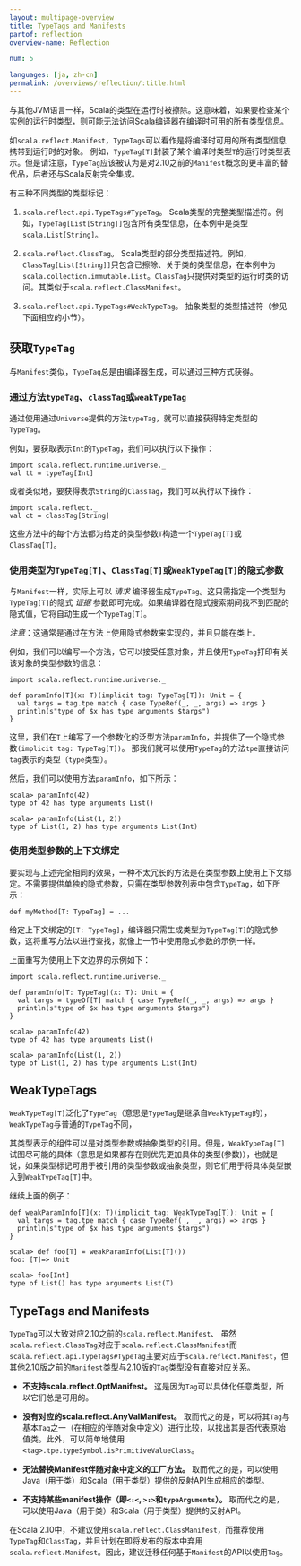 ```yaml
---
layout: multipage-overview
title: TypeTags and Manifests
partof: reflection
overview-name: Reflection

num: 5

languages: [ja, zh-cn]
permalink: /overviews/reflection/:title.html
---
```


与其他JVM语言一样，Scala的类型在运行时被擦除。这意味着，如果要检查某个实例的运行时类型，则可能无法访问Scala编译器在编译时可用的所有类型信息。

如`scala.reflect.Manifest`，`TypeTags`可以看作是将编译时可用的所有类型信息携带到运行时的对象。
例如，`TypeTag[T]`封装了某个编译时类型`T`的运行时类型表示。但是请注意，`TypeTag`应该被认为是对2.10之前的`Manifest`概念的更丰富的替代品，后者还与Scala反射完全集成。

有三种不同类型的类型标记：

1. `scala.reflect.api.TypeTags#TypeTag`。
Scala类型的完整类型描述符。例如，`TypeTag[List[String]]`包含所有类型信息，在本例中是类型`scala.List[String]`。

2. `scala.reflect.ClassTag`。
Scala类型的部分类型描述符。例如，`ClassTag[List[String]]`只包含已擦除、关于类的类型信息，在本例中为`scala.collection.immutable.List`。`ClassTag`只提供对类型的运行时类的访问。其类似于`scala.reflect.ClassManifest`。

3. `scala.reflect.api.TypeTags#WeakTypeTag`。
抽象类型的类型描述符（参见下面相应的小节）。

## 获取`TypeTag`

与`Manifest`类似，`TypeTag`总是由编译器生成，可以通过三种方式获得。

### 通过方法`typeTag`、`classTag`或`weakTypeTag`

通过使用通过`Universe`提供的方法`typeTag`，就可以直接获得特定类型的`TypeTag`。

例如，要获取表示`Int`的`TypeTag`，我们可以执行以下操作：

    import scala.reflect.runtime.universe._
    val tt = typeTag[Int]

或者类似地，要获得表示`String`的`ClassTag`，我们可以执行以下操作：

    import scala.reflect._
    val ct = classTag[String]

这些方法中的每个方法都为给定的类型参数`T`构造一个`TypeTag[T]`或`ClassTag[T]`。

### 使用类型为`TypeTag[T]`、`ClassTag[T]`或`WeakTypeTag[T]`的隐式参数
    
与`Manifest`一样，实际上可以 _请求_ 编译器生成`TypeTag`。这只需指定一个类型为`TypeTag[T]`的隐式 _证据_ 参数即可完成。如果编译器在隐式搜索期间找不到匹配的隐式值，它将自动生成一个`TypeTag[T]`。

_注意_：这通常是通过在方法上使用隐式参数来实现的，并且只能在类上。

例如，我们可以编写一个方法，它可以接受任意对象，并且使用`TypeTag`打印有关该对象的类型参数的信息：

    import scala.reflect.runtime.universe._

    def paramInfo[T](x: T)(implicit tag: TypeTag[T]): Unit = {
      val targs = tag.tpe match { case TypeRef(_, _, args) => args }
      println(s"type of $x has type arguments $targs")
    }

这里，我们在`T`上编写了一个参数化的泛型方法`paramInfo`，并提供了一个隐式参数`(implicit tag: TypeTag[T])`。
那我们就可以使用`TypeTag`的方法`tpe`直接访问`tag`表示的类型（`type`类型）。

然后，我们可以使用方法`paramInfo`，如下所示：

    scala> paramInfo(42)
    type of 42 has type arguments List()

    scala> paramInfo(List(1, 2))
    type of List(1, 2) has type arguments List(Int)

### 使用类型参数的上下文绑定

要实现与上述完全相同的效果，一种不太冗长的方法是在类型参数上使用上下文绑定。不需要提供单独的隐式参数，只需在类型参数列表中包含`TypeTag`，如下所示：

    def myMethod[T: TypeTag] = ...

给定上下文绑定的`[T: TypeTag]`，编译器只需生成类型为`TypeTag[T]`的隐式参数，这将重写方法以进行查找，就像上一节中使用隐式参数的示例一样。

上面重写为使用上下文边界的示例如下：


    import scala.reflect.runtime.universe._

    def paramInfo[T: TypeTag](x: T): Unit = {
      val targs = typeOf[T] match { case TypeRef(_, _, args) => args }
      println(s"type of $x has type arguments $targs")
    }

    scala> paramInfo(42)
    type of 42 has type arguments List()

    scala> paramInfo(List(1, 2))
    type of List(1, 2) has type arguments List(Int)

## WeakTypeTags

`WeakTypeTag[T]`泛化了`TypeTag`（意思是`TypeTag`是继承自`WeakTypeTag`的），`WeakTypeTag`与普通的`TypeTag`不同，

其类型表示的组件可以是对类型参数或抽象类型的引用。但是，`WeakTypeTag[T]`试图尽可能的具体（意思是如果都存在则优先更加具体的类型(参数)），也就是说，如果类型标记可用于被引用的类型参数或抽象类型，则它们用于将具体类型嵌入到`WeakTypeTag[T]`中。

继续上面的例子：

    def weakParamInfo[T](x: T)(implicit tag: WeakTypeTag[T]): Unit = {
      val targs = tag.tpe match { case TypeRef(_, _, args) => args }
      println(s"type of $x has type arguments $targs")
    }

    scala> def foo[T] = weakParamInfo(List[T]())
    foo: [T]=> Unit

    scala> foo[Int]
    type of List() has type arguments List(T)

## TypeTags and Manifests

`TypeTag`可以大致对应2.10之前的`scala.reflect.Manifest`、 虽然`scala.reflect.ClassTag`对应于`scala.reflect.ClassManifest`而`scala.reflect.api.TypeTags#TypeTag`主要对应于`scala.reflect.Manifest`，但其他2.10版之前的`Manifest`类型与2.10版的`Tag`类型没有直接对应关系。

- **不支持scala.reflect.OptManifest。**
这是因为`Tag`可以具体化任意类型，所以它们总是可用的。

- **没有对应的scala.reflect.AnyValManifest。**
取而代之的是，可以将其`Tag`与基本`Tag`之一（在相应的伴随对象中定义）进行比较，以找出其是否代表原始值类。此外，可以简单地使用`<tag>.tpe.typeSymbol.isPrimitiveValueClass`。

- **无法替换Manifest伴随对象中定义的工厂方法。**
取而代之的是，可以使用Java（用于类）和Scala（用于类型）提供的反射API生成相应的类型。

- **不支持某些manifest操作（即`<:<`, `>:>`和`typeArguments`）。**
取而代之的是，可以使用Java（用于类）和Scala（用于类型）提供的反射API。

在Scala 2.10中，不建议使用`scala.reflect.ClassManifest`，而推荐使用`TypeTag`和`ClassTag`，并且计划在即将发布的版本中弃用`scala.reflect.Manifest`。因此，建议迁移任何基于`Manifest`的API以使用`Tag`。